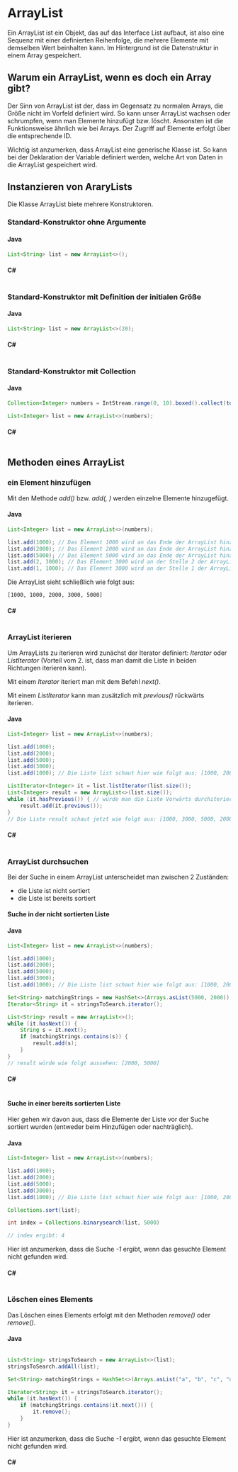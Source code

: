 # ArrayList

Ein ArrayList ist ein Objekt, das auf das Interface List aufbaut, ist also eine Sequenz mit einer definierten Reihenfolge, die mehrere Elemente mit demselben Wert beinhalten kann. Im Hintergrund ist die Datenstruktur in einem Array gespeichert.

## Warum ein ArrayList, wenn es doch ein Array gibt?

Der Sinn von ArrayList ist der, dass im Gegensatz zu normalen Arrays, die Größe nicht im Vorfeld definiert wird. So kann unser ArrayList wachsen oder schrumpfen, wenn man Elemente hinzufügt bzw. löscht. Ansonsten ist die Funktionsweise ähnlich wie bei Arrays. Der Zugriff auf Elemente erfolgt über die entsprechende ID. 

Wichtig ist anzumerken, dass ArrayList eine generische Klasse ist. So kann bei der Deklaration der Variable definiert werden, welche Art von Daten in die ArrayList gespeichert wird. 

## Instanzieren von AraryLists

Die Klasse ArrayList biete mehrere Konstruktoren. 

### Standard-Konstruktor ohne Argumente

#### Java 

```Java
List<String> list = new ArrayList<>();
```

#### C#

```c#

```

### Standard-Konstruktor mit Definition der initialen Größe

#### Java 

```Java
List<String> list = new ArrayList<>(20);
```

#### C#

```c#

```

### Standard-Konstruktor mit Collection

#### Java 

```Java
Collection<Integer> numbers = IntStream.range(0, 10).boxed().collect(toSet());

List<Integer> list = new ArrayList<>(numbers);
```

#### C#

```c#

```

## Methoden eines ArrayList

### ein Element hinzufügen

Mit den Methode *add(<Wert>)* bzw. *add(<Index>, <Wert>)* werden einzelne Elemente hinzugefügt.

#### Java 

```Java
List<Integer> list = new ArrayList<>(numbers);

list.add(1000); // Das Element 1000 wird an das Ende der ArrayList hinzugefüht
list.add(2000); // Das Element 2000 wird an das Ende der ArrayList hinzugefüht
list.add(5000); // Das Element 5000 wird an das Ende der ArrayList hinzugefüht
list.add(2, 3000); // Das Element 3000 wird an der Stelle 2 der ArrayList hinzugefüht
list.add(1, 1000); // Das Element 3000 wird an der Stelle 1 der ArrayList hinzugefüht
```

Die ArrayList sieht schließlich wie folgt aus:

```
[1000, 1000, 2000, 3000, 5000]
```

#### C#

```c#

```

### ArrayList iterieren

Um ArrayLists zu iterieren wird zunächst der Iterator definiert: *Iterator* oder *ListIterator* (Vorteil vom 2. ist, dass man damit die Liste in beiden Richtungen iterieren kann).

Mit einem *Iterator* iteriert man mit dem Befehl *next()*.

Mit einem *ListIterator* kann man zusätzlich mit *previous()* rückwärts iterieren.

#### Java 

```Java
List<Integer> list = new ArrayList<>(numbers);

list.add(1000);
list.add(2000);
list.add(5000);
list.add(3000);
list.add(1000); // Die Liste list schaut hier wie folgt aus: [1000, 2000, 5000, 3000, 1000]

ListIterator<Integer> it = list.listIterator(list.size());
List<Integer> result = new ArrayList<>(list.size());
while (it.hasPrevious()) { // würde man die Liste Vorwärts durchiterieren wollen, würde man hier hasNext() und next() verwenden
    result.add(it.previous());
}
// Die Liste result schaut jetzt wie folgt aus: [1000, 3000, 5000, 2000, 1000]
```

#### C#

```c#

```

### ArrayList durchsuchen

Bei der Suche in einem ArrayList unterscheidet man zwischen 2 Zuständen:
- die Liste ist nicht sortiert
- die Liste ist bereits sortiert

#### Suche in der nicht sortierten Liste

#### Java 

```Java
List<Integer> list = new ArrayList<>(numbers);

list.add(1000);
list.add(2000);
list.add(5000);
list.add(3000);
list.add(1000); // Die Liste list schaut hier wie folgt aus: [1000, 2000, 5000, 3000, 1000]

Set<String> matchingStrings = new HashSet<>(Arrays.asList(5000, 2000));
Iterator<String> it = stringsToSearch.iterator();

List<String> result = new ArrayList<>();
while (it.hasNext()) {
    String s = it.next();
    if (matchingStrings.contains(s)) {
        result.add(s);
    }
}
// result würde wie folgt aussehen: [2000, 5000]
```

#### C#

```c#

```


#### Suche in einer bereits sortierten Liste

Hier gehen wir davon aus, dass die Elemente der Liste vor der Suche sortiert wurden (entweder beim Hinzufügen oder nachträglich).

#### Java 

```Java
List<Integer> list = new ArrayList<>(numbers);

list.add(1000);
list.add(2000);
list.add(5000);
list.add(3000);
list.add(1000); // Die Liste list schaut hier wie folgt aus: [1000, 2000, 5000, 3000, 1000]

Collections.sort(list);

int index = Collections.binarysearch(list, 5000)

// index ergibt: 4
```

Hier ist anzumerken, dass die Suche *-1* ergibt, wenn das gesuchte Element nicht gefunden wird.

#### C#

```c#

```

### Löschen eines Elements

Das Löschen eines Elements erfolgt mit den Methoden *remove(<Index>)* oder *remove(<Objekt>)*. 

#### Java 

```Java

List<String> stringsToSearch = new ArrayList<>(list);
stringsToSearch.addAll(list);

Set<String> matchingStrings = HashSet<>(Arrays.asList("a", "b", "c", "d", "e", "f"));

Iterator<String> it = stringsToSearch.iterator();
while (it.hasNext()) {
    if (matchingStrings.contains(it.next())) {
        it.remove();
    }
}
```

Hier ist anzumerken, dass die Suche *-1* ergibt, wenn das gesuchte Element nicht gefunden wird.

#### C#

```c#

```
